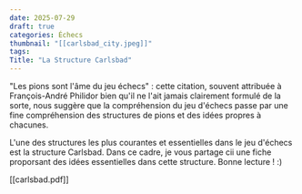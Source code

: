 ```yaml
---
date: 2025-07-29
draft: true
categories: Échecs
thumbnail: "[[carlsbad_city.jpeg]]"
tags:
Title: "La Structure Carlsbad"
---
```


"Les pions sont l'âme du jeu échecs" : cette citation, souvent attribuée à François-André Philidor bien qu'il ne l'ait jamais clairement formulé de la sorte, nous suggère que la compréhension du jeu d'échecs passe par une fine compréhension des structures de pions et des idées propres à chacunes.

L'une des structures les plus courantes et essentielles dans le jeu d'échecs est la structure Carlsbad. Dans ce cadre, je vous partage cii une fiche proporsant des idées essentielles dans cette structure. Bonne lecture ! :)

[[carlsbad.pdf]]
